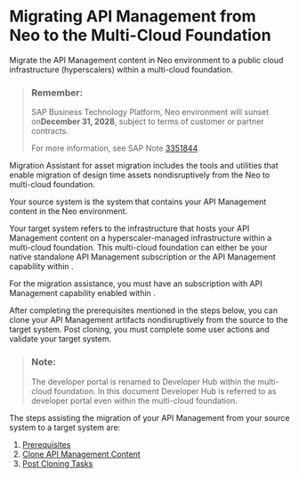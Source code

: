 <!-- loio92f2da1419ba4506a2a18cdc75dd6f29 -->

# Migrating API Management from Neo to the Multi-Cloud Foundation

Migrate the API Management content in Neo environment to a public cloud infrastructure \(hyperscalers\) within a multi-cloud foundation.



> ### Remember:  
> SAP Business Technology Platform, Neo environment will sunset on**December 31, 2028**, subject to terms of customer or partner contracts.
> 
> For more information, see SAP Note [3351844](https://me.sap.com/notes/3351844).

Migration Assistant for asset migration includes the tools and utilities that enable migration of design time assets nondisruptively from the Neo to multi-cloud foundation.

Your source system is the system that contains your API Management content in the Neo environment.

Your target system refers to the infrastructure that hosts your API Management content on a hyperscaler-managed infrastructure within a multi-cloud foundation. This multi-cloud foundation can either be your native standalone API Management subscription or the API Management capability within .

For the migration assistance, you must have an subscription with API Management capability enabled within .

After completing the prerequisites mentioned in the steps below, you can clone your API Management artifacts nondisruptively from the source to the target system. Post cloning, you must complete some user actions and validate your target system.

> ### Note:  
> The developer portal is renamed to Developer Hub within the multi-cloud foundation. In this document Developer Hub is referred to as developer portal even within the multi-cloud foundation.

The steps assisting the migration of your API Management from your source system to a target system are:

1.  [Prerequisites](prerequisites-c1904bc.md)
2.  [Clone API Management Content](clone-api-management-content-7abd887.md)
3.  [Post Cloning Tasks](post-cloning-tasks-116d82c.md)

